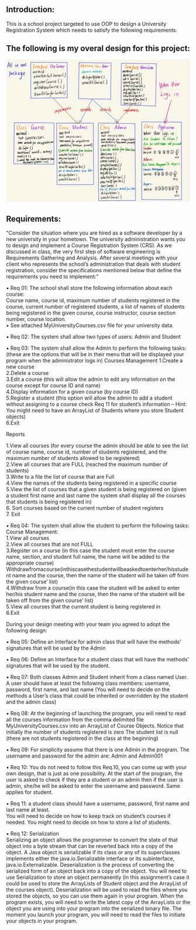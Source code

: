 ## Introduction:

This is a school project targeted to use OOP to design a University Registration System which needs to satisfy the following requirements.  

## The following is my overal design for this project:
![myDesign](img/overallDesign.jpg)

##  Requirements:

"Consider the situation where you are hired as a software developer by a new university in your hometown. The university administration wants you to design and implement a Course Registration System (CRS).
As we discussed in class, the very first step of software engineering is Requirements Gathering and Analysis.
After several meetings with your client who represents the school’s administration that deals with student registration, consider the specifications mentioned below that define the requirements you need to implement:"

▪ Req 01: The school shall store the following information about each course:  
Course name, course id, maximum number of students registered in the course, current number of registered students, a list of names of students being registered in the given course, course instructor, course section number, course location.  
▪ See attached MyUniversityCourses.csv file for your university data.  

▪ Req 02: The system shall allow two types of users: Admin and Student

▪ Req 03: The system shall allow the Admin to perform the following tasks: (these are the options that will be in their menu that will be displayed your program when the administrator logs in)
Courses Management
1.Create a new course  
2.Delete a course  
3.Edit a course (this will allow the admin to edit any information on the course except for course ID and name)  
4.Display information for a given course (by course ID)  
5.Register a student (this option will allow the admin to add a student without assigning to a course check Req 11 for student’s information – Hint: You might need to have an ArrayList of Students where you store Student objects)  
6.Exit  

Reports  

1.View all courses (for every course the admin should be able to see the list of course name, course id, number of students registered, and the maximum number of students allowed to be registered)  
2.View all courses that are FULL (reached the maximum number of students)  
3.Write to a file the list of course that are Full  
4.View the names of the students being registered in a specific course  
5.View the list of courses that a given student is being registered on (given a student first name and last name the system shall display all the courses that students is being registered in)  
6. Sort courses based on the current number of student registers   
7. Exit  

▪ Req 04: The system shall allow the student to perform the following tasks:   
Course Management:  
1.View all courses  
2.View all courses that are not FULL  
3.Register on a course (in this case the student must enter the course name, section, and student full name, the name will be added to the appropriate course) Withdrawfromacourse(inthiscasethestudentwillbeaskedtoenterher/hisstudent name and the course, then the name of the student will be taken off from the given course’ list)  
4.Withdraw from a course(in this case the student will be asked to enter her/his student name and the course, then the name of the student will be taken off from the given course’ list)  
5.View all courses that the current student is being registered in  
6.Exit  

During your design meeting with your team you agreed to adopt the following design:

▪ Req 05: Define an Interface for admin class that will have the methods’ signatures that will be used by the Admin

▪ Req 06: Define an Interface for a student class that will have the methods’ signatures that will be used by the student.

▪ Req 07: Both classes Admin and Student inherit from a class named User.
A user should have at least the following class members: username, password, first name, and last name (You will need to decide on the methods a User’s class that could be inherited or overridden by the student and the admin class)

▪ Req 08: At the beginning of launching the program, you will need to read all the courses information from the comma delimited file MyUniversityCourses.csv into an ArrayList of Course Objects. Notice that initially the number of students registered is zero
The student list is null (there are not students registered in the class at the beginning)

▪ Req 09: For simplicity assume that there is one Admin in the program. The username and password for the admin are: Admin and Admin001

▪ Req 10: You do not need to follow this Req.10, you can come up with your own design, that is just as one possibility. At the start of the program, the user is asked to check if they are a student or an admin then if the user is admin, she/he will be asked to enter the username and password. Same applies for student.

▪ Req 11: a student class should have a username, password, first name and last name at least.  
You will need to decide on how to keep track on student’s courses if needed. You might need to decide on how to store a list of students.

▪ Req 12: Serialization  
Serializing an object allows the programmer to convert the state of that object into a byte stream that can
be reverted back into a copy of the object. A Java object is serializable if its class or any of its superclasses implements either the java.io.Serializable interface or its subinterface, java.io.Externalizable. Deserialization is the process of converting the serialized form of an object back into a copy of the object. You will need to use Serialization to store an object permanently (in this assignment’s case it could be used to store the ArrayLists of Student object and the ArrayList of the courses object). Deserialization will be used to read the files where you stored the objects, so you can use them again in your program. When the program exists, you will need to write the latest copy of the ArrayLists or the object you are using into your program into the serialized binary file. The moment you launch your program, you will need to read the files to initiate your objects in your program.
